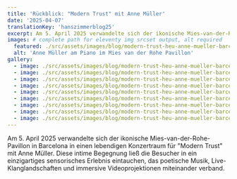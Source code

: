 ```yaml
---
title: 'Rückblick: "Modern Trust" mit Anne Müller'
date: '2025-04-07'
translationKey: 'hanszimmerblog25'
excerpt: Am 5. April 2025 verwandelte sich der ikonische Mies-van-der-Rohe-Pavillon in Barcelona in einen lebendigen Konzertraum für Modern Trust mit Anne Müller.
images: # complete path for eleventy img srcset output, alt required
  featured: ./src/assets/images/blog/modern-trust-heu-anne-mueller-barcelona-12.jpg
  alt: 'Anne Müller am Piano im Mies van der Rohe Pavillon'
gallery:
  - image: ./src/assets/images/blog/modern-trust-heu-anne-mueller-barcelona-05.jpg
  - image: ./src/assets/images/blog/modern-trust-heu-anne-mueller-barcelona-06.jpg
  - image: ./src/assets/images/blog/modern-trust-heu-anne-mueller-barcelona-07.jpg
  - image: ./src/assets/images/blog/modern-trust-heu-anne-mueller-barcelona-09.jpg
  - image: ./src/assets/images/blog/modern-trust-heu-anne-mueller-barcelona-11.jpg
  - image: ./src/assets/images/blog/modern-trust-heu-anne-mueller-barcelona-12.jpg
  - image: ./src/assets/images/blog/modern-trust-heu-anne-mueller-barcelona-13.jpg
  - image: ./src/assets/images/blog/modern-trust-heu-anne-mueller-barcelona-16.jpg
  - image: ./src/assets/images/blog/modern-trust-heu-anne-mueller-barcelona-18.jpg
---
```


Am 5. April 2025 verwandelte sich der ikonische Mies-van-der-Rohe-Pavillon in Barcelona in einen lebendigen Konzertraum für "Modern Trust" mit Anne Müller. Diese intime Begegnung ließ die Besucher in ein einzigartiges sensorisches Erlebnis eintauchen, das poetische Musik, Live-Klanglandschaften und immersive Videoprojektionen miteinander verband.
